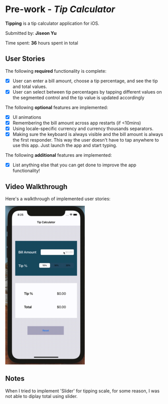 # Pre-work - *Tip Calculator*

**Tipping** is a tip calculator application for iOS.

Submitted by: **Jiseon Yu**

Time spent: **36** hours spent in total

## User Stories

The following **required** functionality is complete:

* [X] User can enter a bill amount, choose a tip percentage, and see the tip and total values.
* [X] User can select between tip percentages by tapping different values on the segmented control and the tip value is updated accordingly

The following **optional** features are implemented:

* [X] UI animations
* [X] Remembering the bill amount across app restarts (if <10mins)
* [X] Using locale-specific currency and currency thousands separators.
* [X] Making sure the keyboard is always visible and the bill amount is always the first responder. This way the user doesn't have to tap anywhere to use this app. Just launch the app and start typing.

The following **additional** features are implemented:

- [X] List anything else that you can get done to improve the app functionality!

## Video Walkthrough

Here's a walkthrough of implemented user stories:

<img src='/record.gif' title='Video Walkthrough' width='50%' height='50%' alt='Video Walkthrough' />


## Notes

When I tried to implement 'Slider' for tipping scale, for some reason, I was not able to diplay total using slider. 



